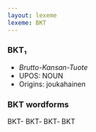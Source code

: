 ```yaml
---
layout: lexeme
lexeme: BKT
---
```


###  BKT₁

* _Brutto-Kansan-Tuote_
* UPOS:  NOUN
* Origins: joukahainen 


### BKT wordforms

BKT-
BKT‐
BKT‑
BKT

